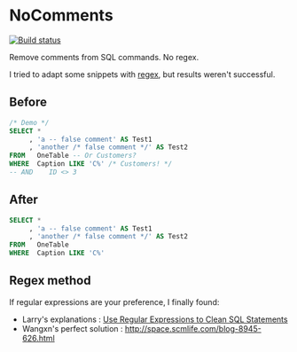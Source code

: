 # NoComments

[![Build status](https://ci.appveyor.com/api/projects/status/r1e24cfna8fy6gmv)](https://ci.appveyor.com/project/michelc/nocomments)

Remove comments from SQL commands. No regex.

I tried to adapt some snippets with [regex](http://stackoverflow.com/questions/3524317/regex-to-strip-line-comments-from-c-sharp), but results weren't successful.


## Before

```SQL
/* Demo */
SELECT *
     , 'a -- false comment' AS Test1
     , 'another /* false comment */' AS Test2
FROM   OneTable -- Or Customers?
WHERE  Caption LIKE 'C%' /* Customers! */
-- AND    ID <> 3
```


## After

```SQL
SELECT *
     , 'a -- false comment' AS Test1
     , 'another /* false comment */' AS Test2
FROM   OneTable
WHERE  Caption LIKE 'C%'
```


## Regex method

If regular expressions are your preference, I finally found:

* Larry's explanations : [Use Regular Expressions to Clean SQL Statements](http://larrysteinle.com/2011/02/09/use-regular-expressions-to-clean-sql-statements/)
* Wangxn's perfect solution : http://space.scmlife.com/blog-8945-626.html
